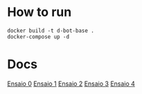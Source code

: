 # How to run

`docker build -t d-bot-base .`  
`docker-compose up -d`

# Docs

[Ensaio 0](ensaio_0.md)
[Ensaio 1](ensaio_1.md)
[Ensaio 2](ensaio_2.md)
[Ensaio 3](ensaio_3.md)
[Ensaio 4](ensaio_4.md)